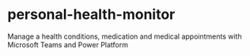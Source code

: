 # personal-health-monitor
Manage a health conditions, medication and medical appointments with Microsoft Teams and Power Platform
